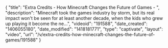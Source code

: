 {
    "title": "Extra Credits - How Minecraft Changes the Future of Games - ",
    "description": "Minecraft took the games industry by storm, but its real impact won't be seen for at least another decade, when the kids who grew up playing it become the ne...",
    "videoid": "191588",
    "date_created": "1406055180",
    "date_modified": "1418181771",
    "type": "captivate",
    "layout": "video",
    "url": "\/v\/extra-credits-how-minecraft-changes-the-future-of-games\/191588"
}
